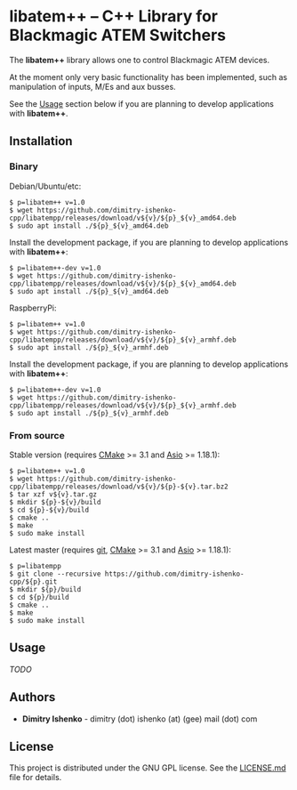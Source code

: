 # libatem++ – C++ Library for Blackmagic ATEM Switchers

The **libatem++** library allows one to control Blackmagic ATEM devices.

At the moment only very basic functionality has been implemented, such as
manipulation of inputs, M/Es and aux busses.

See the [Usage](#usage) section below if you are planning to develop
applications with **libatem++**.

## Installation

### Binary

Debian/Ubuntu/etc:

```shell
$ p=libatem++ v=1.0
$ wget https://github.com/dimitry-ishenko-cpp/libatempp/releases/download/v${v}/${p}_${v}_amd64.deb
$ sudo apt install ./${p}_${v}_amd64.deb
```

Install the development package, if you are planning to develop applications
with **libatem++**:
```shell
$ p=libatem++-dev v=1.0
$ wget https://github.com/dimitry-ishenko-cpp/libatempp/releases/download/v${v}/${p}_${v}_amd64.deb
$ sudo apt install ./${p}_${v}_amd64.deb
```

RaspberryPi:

```shell
$ p=libatem++ v=1.0
$ wget https://github.com/dimitry-ishenko-cpp/libatempp/releases/download/v${v}/${p}_${v}_armhf.deb
$ sudo apt install ./${p}_${v}_armhf.deb
```

Install the development package, if you are planning to develop applications
with **libatem++**:
```shell
$ p=libatem++-dev v=1.0
$ wget https://github.com/dimitry-ishenko-cpp/libatempp/releases/download/v${v}/${p}_${v}_armhf.deb
$ sudo apt install ./${p}_${v}_armhf.deb
```

### From source

Stable version (requires [CMake](https://cmake.org/) >= 3.1 and
[Asio](https://think-async.com/Asio) >= 1.18.1):

```shell
$ p=libatem++ v=1.0
$ wget https://github.com/dimitry-ishenko-cpp/libatempp/releases/download/v${v}/${p}-${v}.tar.bz2
$ tar xzf v${v}.tar.gz
$ mkdir ${p}-${v}/build
$ cd ${p}-${v}/build
$ cmake ..
$ make
$ sudo make install
```

Latest master (requires [git](https://git-scm.com/), [CMake](https://cmake.org/) >=
3.1 and [Asio](https://think-async.com/Asio) >= 1.18.1):

```shell
$ p=libatempp
$ git clone --recursive https://github.com/dimitry-ishenko-cpp/${p}.git
$ mkdir ${p}/build
$ cd ${p}/build
$ cmake ..
$ make
$ sudo make install
```

## Usage

_TODO_

## Authors

* **Dimitry Ishenko** - dimitry (dot) ishenko (at) (gee) mail (dot) com

## License

This project is distributed under the GNU GPL license. See the
[LICENSE.md](LICENSE.md) file for details.